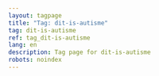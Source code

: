 ```yaml
---
layout: tagpage
title: "Tag: dit-is-autisme"
tag: dit-is-autisme
ref: tag_dit-is-autisme
lang: en
description: Tag page for dit-is-autisme
robots: noindex
---
```

